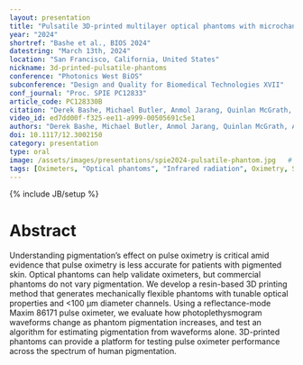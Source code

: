 ```yaml
---
layout: presentation
title: "Pulsatile 3D-printed multilayer optical phantoms with microchannels for testing pulse oximeters"
year: "2024"
shortref: "Bashe et al., BIOS 2024"
datestring: "March 13th, 2024"
location: "San Francisco, California, United States"
nickname: 3d-printed-pulsatile-phantoms
conference: "Photonics West BiOS"
subconference: "Design and Quality for Biomedical Technologies XVII"
conf_journal: "Proc. SPIE PC12833"
article_code: PC128330B
citation: "Derek Bashe, Michael Butler, Anmol Jarang, Quinlan McGrath, Mohammed Shahriar Arefin, Chetan A. Patil, Christine M. O’Brien, and Leonid Shmuylovich, “Pulsatile 3D-printed multilayer optical phantoms with microchannels for testing pulse oximeters (Conference Presentation),” Proc. SPIE PC12833, Design and Quality for Biomedical Technologies XVII, PC128330B (13 March 2024); https://doi.org/10.1117/12.3002150"
video_id: ed7dd00f-f325-ee11-a999-00505691c5e1 
authors: "Derek Bashe, Michael Butler, Anmol Jarang, Quinlan McGrath, Aizitiaili Abulikemu Kashgari, Mohammed Shahriar Arefin, Chetan A. Patil, Christine M. O’Brien, Leonid Shmuylovich"
doi: 10.1117/12.3002150
category: presentation
type: oral
image: /assets/images/presentations/spie2024-pulsatile-phantom.jpg   # update path/filename if needed
tags: [Oximeters, "Optical phantoms", "Infrared radiation", Oximetry, Scattering, "Signal attenuation", Skin, "Infrared photography", "Optical properties", Reflectivity]
---
```


{% include JB/setup %}

# Abstract

Understanding pigmentation’s effect on pulse oximetry is critical amid evidence that pulse oximetry is less accurate for patients with pigmented skin. Optical phantoms can help validate oximeters, but commercial phantoms do not vary pigmentation. We develop a resin-based 3D printing method that generates mechanically flexible phantoms with tunable optical properties and <100 μm diameter channels. Using a reflectance-mode Maxim 86171 pulse oximeter, we evaluate how photoplethysmogram waveforms change as phantom pigmentation increases, and test an algorithm for estimating pigmentation from waveforms alone. 3D-printed phantoms can provide a platform for testing pulse oximeter performance across the spectrum of human pigmentation.
